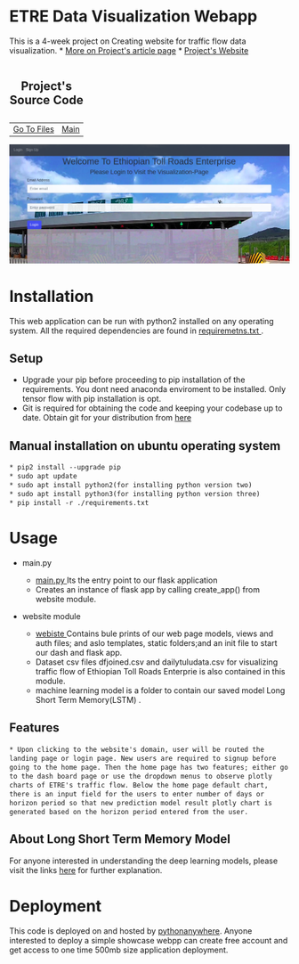 # ETRE Data Visualization Webapp
This is a 4-week project on Creating website for traffic flow data visualization.
	* <a href="https://www.linkedin.com/pulse/traffic-data-visualization-web-app-henock-demessie">More on Project's article page</a>
	* <a href="http://twinerhenock.pythonanywhere.com">Project's Website</a>

<table>
<caption><h2>Project's Source Code</h2></caption>
<tr><td><a href="https://github.com/twinnerhenock/alx_portfolio">Go To Files</a></td><td><a href="https://github.com/twinnerhenock/alx_portfolio/tree/master/main.py">Main</a></td>
</tr>
</table>

![alt text](https://github.com/twinnerhenock/alx_portfolio/blob/master/website/static/logo_blog.png)

# Installation

This web application can be run with python2 installed on any operating system. All the required dependencies are found in <a href="https://github.com/twinnerhenock/alx_portfolio/blob/master/requirements.txt">requiremetns.txt </a>.

## Setup
* Upgrade your pip before proceeding to pip installation of the requirements. You dont need anaconda enviroment to be installed. Only tensor flow with pip installation is opt.
* Git is required for obtaining the code and keeping your codebase up to date. Obtain git for your distribution from <a href="https://github.com/topics/signup-page">here </a>
## Manual installation on ubuntu operating system
	* pip2 install --upgrade pip
	* sudo apt update
	* sudo apt install python2(for installing python version two)
	* sudo apt install python3(for installing python version three)
	* pip install -r ./requirements.txt

# Usage

* main.py

    * <a href="https://github.com/twinnerhenock/alx_portfolio/tree/master/main.py">main.py </a> Its the entry point to our flask application
    * Creates an instance of flask app by calling create_app() from website module.

* website module

    * <a href="https://github.com/twinnerhenock/alx_portfolio/tree/master/website">webiste </a> Contains bule prints of our web page models, views and auth files; and aslo templates, static folders;and an init file to start our dash and flask app.
    * Dataset csv files dfjoined.csv and dailytuludata.csv for visualizing traffic flow of Ethiopian Toll Roads Enterprie is also contained in this module.
    * machine learning model is a folder to contain our saved model Long Short Term Memory(LSTM) .
## Features

    * Upon clicking to the website's domain, user will be routed the landing page or login page. New users are required to signup before going to the home page. Then the home page has two features; either go to the dash board page or use the dropdown menus to observe plotly charts of ETRE's traffic flow. Below the home page default chart, there is an input field for the users to enter number of days or horizon period so that new prediction model result plotly chart is generated based on the horizon period entered from the user.

## About Long Short Term Memory Model 

For anyone interested in understanding the deep learning models, please visit the links <a href="https://towardsdatascience.com/illustrated-guide-to-lstms-and-gru-s-a-step-by-step-explanation-44e9eb85bf21">here</a> for further explanation.

# Deployment

This code is deployed on and hosted by <a href="https://www.pythonanywhere.com/">pythonanywhere</a>. Anyone interested to deploy a simple showcase webpp can create free account and get access to one time 500mb size application deployment.



